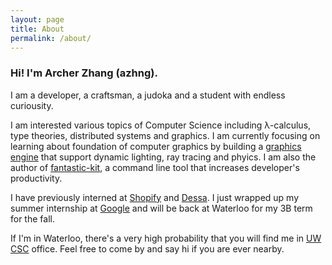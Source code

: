 ```yaml
---
layout: page
title: About
permalink: /about/
---
```


### Hi! I'm Archer Zhang (azhng). 

I am a developer, a craftsman, a judoka and a student with endless curiousity.

I am interested various topics of Computer Science including λ-calculus, type theories, distributed systems and graphics. I am currently focusing on learning about foundation of computer graphics by building a [graphics engine](https://github.com/azhng/glex) that support dynamic lighting, ray tracing and phyics. I am also the author of [fantastic-kit](https://github.com/fantastic-kit/fantastic-kit), a command line tool that increases developer's productivity.

I have previously interned at [Shopify](https://twitter.com/shopifyeng) and [Dessa](https://dessa.com). I just wrapped up my summer internship at [Google](https://google.com) and will be back at Waterloo for my 3B term for the fall.

If I'm in Waterloo, there's a very high probability that you will find me in [UW CSC](https://csclub.uwaterloo.ca/) office. Feel free to come by and say hi if you are ever nearby.
